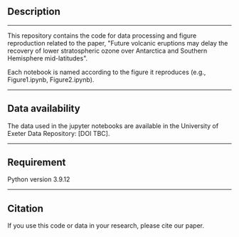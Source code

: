 ## Description
---

This repository contains the code for data processing and figure reproduction related to the paper, "Future volcanic eruptions may delay the recovery of lower stratospheric ozone over Antarctica and Southern Hemisphere mid-latitudes". 

Each notebook is named according to the figure it reproduces (e.g., Figure1.ipynb, Figure2.ipynb).

---
## Data availability

The data used in the jupyter notebooks are available in the University of Exeter Data Repository: [DOI TBC].

---
## Requirement

Python version 3.9.12

---
## Citation

If you use this code or data in your research, please cite our paper.

